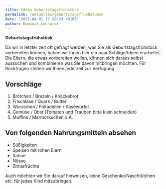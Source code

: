 ```yaml
---
title: Ideen Geburtstagsfrühstück
permalink: /aktuelles/geburtstagsfruehstueck
date: '2021-04-01 17:28:23 +0100'
author: Dominik Lenhardt
---
```

**Geburtstagsfrühstück**

Da wir in letzter zeit oft gefragt werden, was Sie als Geburtstagsfrühstück vorbereiten können, haben wir Ihnen hier ein paar Schläge/Ideen erarbeitet. Die Eltern, die etwas vorbereiten wollen, können sich daraus selbst aussuchen und kombinieren was Sie davon mitbringen möchten. Für Rückfragen stehen wir Ihnen jederzeit zur Verfügung. 

## Vorschläge
1.	Brötchen / Brezeln / Knäckebrot
2.	Frischläse / Quark / Butter
3.	Würstchen / Frikadellen / Käsewürfel
4.	Gemüse / Obst (Tomaten und Trauben bitte klein schneiden)
5.	Muffins / Marmorkuchen o.Ä.

## Von folgenden Nahrungsmitteln absehen
* Süßigkeiten
* Speisen mit rohen Eiern
* Sahne
* Nüsse
* Zitrusfrüchte

Auch möchten wir Sie darauf hinweisen, keine Geschenke/Naschtütchen etc. für jedes Kind mitzubringen. 
